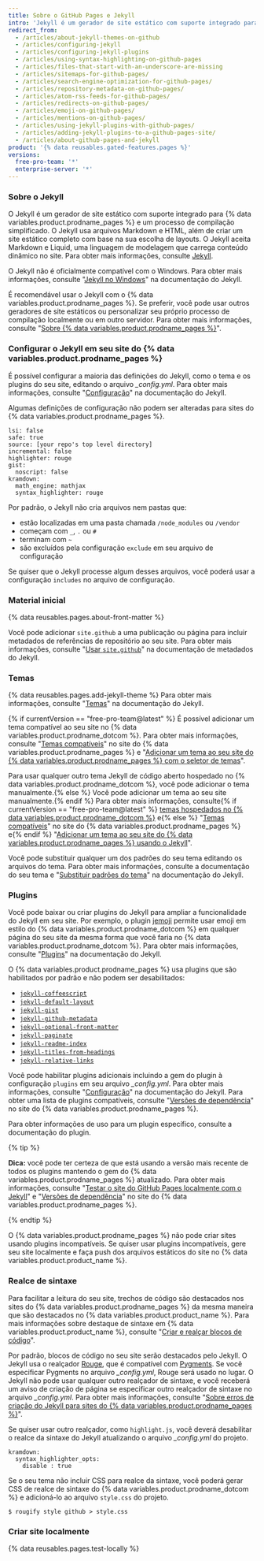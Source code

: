 ```yaml
---
title: Sobre o GitHub Pages e Jekyll
intro: 'Jekyll é um gerador de site estático com suporte integrado para {% data variables.product.prodname_pages %}.'
redirect_from:
  - /articles/about-jekyll-themes-on-github
  - /articles/configuring-jekyll
  - /articles/configuring-jekyll-plugins
  - /articles/using-syntax-highlighting-on-github-pages
  - /articles/files-that-start-with-an-underscore-are-missing
  - /articles/sitemaps-for-github-pages/
  - /articles/search-engine-optimization-for-github-pages/
  - /articles/repository-metadata-on-github-pages/
  - /articles/atom-rss-feeds-for-github-pages/
  - /articles/redirects-on-github-pages/
  - /articles/emoji-on-github-pages/
  - /articles/mentions-on-github-pages/
  - /articles/using-jekyll-plugins-with-github-pages/
  - /articles/adding-jekyll-plugins-to-a-github-pages-site/
  - /articles/about-github-pages-and-jekyll
product: '{% data reusables.gated-features.pages %}'
versions:
  free-pro-team: '*'
  enterprise-server: '*'
---
```


### Sobre o Jekyll

O Jekyll é um gerador de site estático com suporte integrado para {% data variables.product.prodname_pages %} e um processo de compilação simplificado. O Jekyll usa arquivos Markdown e HTML, além de criar um site estático completo com base na sua escolha de layouts. O Jekyll aceita Markdown e Liquid, uma linguagem de modelagem que carrega conteúdo dinâmico no site. Para obter mais informações, consulte [Jekyll](https://jekyllrb.com/).

O Jekyll não é oficialmente compatível com o Windows. Para obter mais informações, consulte "[Jekyll no Windows](http://jekyllrb.com/docs/windows/#installation)" na documentação do Jekyll.

É recomendável usar o Jekyll com o {% data variables.product.prodname_pages %}. Se preferir, você pode usar outros geradores de site estáticos ou personalizar seu próprio processo de compilação localmente ou em outro servidor. Para obter mais informações, consulte "[Sobre {% data variables.product.prodname_pages %}](/articles/about-github-pages#static-site-generators)".

### Configurar o Jekyll em seu site do {% data variables.product.prodname_pages %}

É possível configurar a maioria das definições do Jekyll, como o tema e os plugins do seu site, editando o arquivo *_config.yml*. Para obter mais informações, consulte "[Configuração](https://jekyllrb.com/docs/configuration/)" na documentação do Jekyll.

Algumas definições de configuração não podem ser alteradas para sites do {% data variables.product.prodname_pages %}.

```
lsi: false
safe: true
source: [your repo's top level directory]
incremental: false
highlighter: rouge
gist:
  noscript: false
kramdown:
  math_engine: mathjax
  syntax_highlighter: rouge
```

Por padrão, o Jekyll não cria arquivos nem pastas que:
- estão localizadas em uma pasta chamada `/node_modules` ou `/vendor`
- começam com `_`, `.` ou `#`
- terminam com `~`
- são excluídos pela configuração `exclude` em seu arquivo de configuração

Se quiser que o Jekyll processe algum desses arquivos, você poderá usar a configuração `includes` no arquivo de configuração.

### Material inicial

{% data reusables.pages.about-front-matter %}

Você pode adicionar `site.github` a uma publicação ou página para incluir metadados de referências de repositório ao seu site. Para obter mais informações, consulte "[Usar `site.github`](https://jekyll.github.io/github-metadata/site.github/)" na documentação de metadados do Jekyll.

### Temas

{% data reusables.pages.add-jekyll-theme %} Para obter mais informações, consulte "[Temas](https://jekyllrb.com/docs/themes/)" na documentação do Jekyll.

{% if currentVersion == "free-pro-team@latest" %}
É possível adicionar um tema compatível ao seu site no {% data variables.product.prodname_dotcom %}. Para obter mais informações, consulte "[Temas compatíveis](https://pages.github.com/themes/)" no site do {% data variables.product.prodname_pages %} e "[Adicionar um tema ao seu site do {% data variables.product.prodname_pages %} com o seletor de temas](/articles/adding-a-theme-to-your-github-pages-site-with-the-theme-chooser)".

Para usar qualquer outro tema Jekyll de código aberto hospedado no {% data variables.product.prodname_dotcom %}, você pode adicionar o tema manualmente.{% else %} Você pode adicionar um tema ao seu site manualmente.{% endif %} Para obter mais informações, consulte{% if currentVersion == "free-pro-team@latest" %} [temas hospedados no {% data variables.product.prodname_dotcom %}](https://github.com/topics/jekyll-theme) e{% else %} "[Temas compatíveis](https://pages.github.com/themes/)" no site do {% data variables.product.prodname_pages %} e{% endif %} "[Adicionar um tema ao seu site do {% data variables.product.prodname_pages %} usando o Jekyll](/articles/adding-a-theme-to-your-github-pages-site-using-jekyll)".

Você pode substituir qualquer um dos padrões do seu tema editando os arquivos do tema. Para obter mais informações, consulte a documentação do seu tema e "[Substituir padrões do tema](https://jekyllrb.com/docs/themes/#overriding-theme-defaults)" na documentação do Jekyll.

### Plugins

Você pode baixar ou criar plugins do Jekyll para ampliar a funcionalidade do Jekyll em seu site. Por exemplo, o plugin [jemoji](https://github.com/jekyll/jemoji) permite usar emoji em estilo do {% data variables.product.prodname_dotcom %} em qualquer página do seu site da mesma forma que você faria no {% data variables.product.prodname_dotcom %}. Para obter mais informações, consulte "[Plugins](https://jekyllrb.com/docs/plugins/)" na documentação do Jekyll.

O {% data variables.product.prodname_pages %} usa plugins que são habilitados por padrão e não podem ser desabilitados:
- [`jekyll-coffeescript`](https://github.com/jekyll/jekyll-coffeescript)
- [`jekyll-default-layout`](https://github.com/benbalter/jekyll-default-layout)
- [`jekyll-gist`](https://github.com/jekyll/jekyll-gist)
- [`jekyll-github-metadata`](https://github.com/jekyll/github-metadata)
- [`jekyll-optional-front-matter`](https://github.com/benbalter/jekyll-optional-front-matter)
- [`jekyll-paginate`](https://github.com/jekyll/jekyll-paginate)
- [`jekyll-readme-index`](https://github.com/benbalter/jekyll-readme-index)
- [`jekyll-titles-from-headings`](https://github.com/benbalter/jekyll-titles-from-headings)
- [`jekyll-relative-links`](https://github.com/benbalter/jekyll-relative-links)

Você pode habilitar plugins adicionais incluindo a gem do plugin à configuração `plugins` em seu arquivo *_config.yml*. Para obter mais informações, consulte "[Configuração](https://jekyllrb.com/docs/configuration/)" na documentação do Jekyll. Para obter uma lista de plugins compatíveis, consulte "[Versões de dependência](https://pages.github.com/versions/)" no site do {% data variables.product.prodname_pages %}.

Para obter informações de uso para um plugin específico, consulte a documentação do plugin.

{% tip %}

**Dica:** você pode ter certeza de que está usando a versão mais recente de todos os plugins mantendo o gem do {% data variables.product.prodname_pages %} atualizado. Para obter mais informações, consulte "[Testar o site do GitHub Pages localmente com o Jekyll](/articles/testing-your-github-pages-site-locally-with-jekyll#updating-the-github-pages-gem)" e "[Versões de dependência](https://pages.github.com/versions/)" no site do {% data variables.product.prodname_pages %}.

{% endtip %}

O {% data variables.product.prodname_pages %} não pode criar sites usando plugins incompatíveis. Se quiser usar plugins incompatíveis, gere seu site localmente e faça push dos arquivos estáticos do site no {% data variables.product.product_name %}.

### Realce de sintaxe

Para facilitar a leitura do seu site, trechos de código são destacados nos sites do {% data variables.product.prodname_pages %} da mesma maneira que são destacados no {% data variables.product.product_name %}. Para mais informações sobre destaque de sintaxe em {% data variables.product.product_name %}, consulte "[Criar e realçar blocos de código](/articles/creating-and-highlighting-code-blocks)".

Por padrão, blocos de código no seu site serão destacados pelo Jekyll. O Jekyll usa o realçador [Rouge](https://github.com/jneen/rouge), que é compatível com [Pygments](http://pygments.org/). Se você especificar Pygments no arquivo *_config.yml*, Rouge será usado no lugar. O Jekyll não pode usar qualquer outro realçador de sintaxe, e você receberá um aviso de criação de página se especificar outro realçador de sintaxe no arquivo *_config.yml*. Para obter mais informações, consulte "[Sobre erros de criação do Jekyll para sites do {% data variables.product.prodname_pages %}](/articles/about-jekyll-build-errors-for-github-pages-sites)".

Se quiser usar outro realçador, como `highlight.js`, você deverá desabilitar o realce da sintaxe do Jekyll atualizando o arquivo *_config.yml* do projeto.

```
kramdown:
  syntax_highlighter_opts:
    disable : true
```

Se o seu tema não incluir CSS para realce da sintaxe, você poderá gerar CSS de realce de sintaxe do {% data variables.product.prodname_dotcom %} e adicioná-lo ao arquivo `style.css` do projeto.

```shell
$ rougify style github > style.css
```

### Criar site localmente

{% data reusables.pages.test-locally %}
